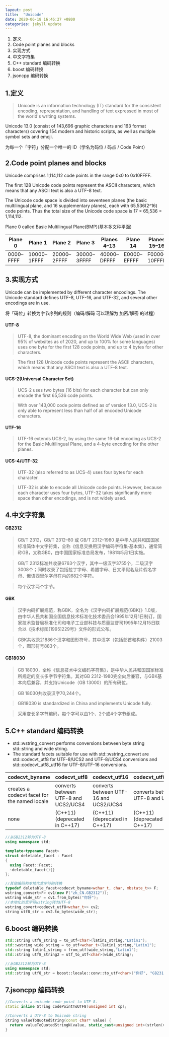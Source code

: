 ```yaml
---
layout: post
title:  "Unicode"
date: 2020-06-18 16:46:27 +0800
categories: jekyll update
---
```


1. 定义
2. Code point planes and blocks
3. 实现方式
4. 中文字符集
5. C++ standard 编码转换
6. boost 编码转换
7. jsoncpp 编码转换


## 1.定义
> Unicode is an information technology (IT) standard for the consistent encoding, representation, and handling of text expressed in most of the world\'s writing systems.

Unicode 13.0 (consist of 143,696 graphic characters and 163 format characters) covering 154 modern and historic scripts, as well as multiple symbol sets and emoji.

为每一个「字符」分配一个唯一的 ID（学名为码位 / 码点 / Code Point）

## 2.Code point planes and blocks
Unicode comprises 1,114,112 code points in the range 0x0 to 0x10FFFF.

The first 128 Unicode code points represent the ASCII characters, which means that any ASCII text is also a UTF-8 text.

The Unicode code space is divided into seventeen planes (the basic multilingual plane, and 16 supplementary planes), each with 65,536(2^16) code points. Thus the total size of the Unicode code space is 17 × 65,536 = 1,114,112.

Plane 0 called Basic Multilingual Plane(BMP)(基本多文种平面)


Plane 0 | Plane 1 | Plane 2 | Plane 3 | Planes 4–13 | Plane 14 | Planes 15–16
------- | ------- | ------- | ------- | ----------- | -------- | ------------
0000–FFFF | 10000–1FFFF | 20000–2FFFF | 30000–3FFFF | 40000–DFFFF | E0000–EFFFF | F0000–10FFFF


## 3.实现方式
Unicode can be implemented by different character encodings. The Unicode standard defines UTF-8, UTF-16, and UTF-32, and several other encodings are in use.

将「码位」转换为字节序列的规则（编码/解码 可以理解为 加密/解密 的过程）

#### UTF-8
> UTF-8, the dominant encoding on the World Wide Web (used in over 95% of websites as of 2020, and up to 100% for some languages) uses one byte for the first 128 code points, and up to 4 bytes for other characters.

> The first 128 Unicode code points represent the ASCII characters, which means that any ASCII text is also a UTF-8 text.

#### UCS-2(Universal Character Set)
> UCS-2 uses two bytes (16 bits) for each character but can only encode the first 65,536 code points.

> With over 143,000 code points defined as of version 13.0, UCS-2 is only able to represent less than half of all encoded Unicode characters.

#### UTF-16
> UTF-16 extends UCS-2, by using the same 16-bit encoding as UCS-2 for the Basic Multilingual Plane, and a 4-byte encoding for the other planes.

#### UCS-4/UTF-32
> UTF-32 (also referred to as UCS-4) uses four bytes for each character.

> UTF-32 is able to encode all Unicode code points. However, because each character uses four bytes, UTF-32 takes significantly more space than other encodings, and is not widely used.


## 4.中文字符集
#### GB2312
> GB/T 2312，GB/T 2312–80 或 GB/T 2312–1980 是中华人民共和国国家标准简体中文字符集，全称《信息交换用汉字编码字符集·基本集》，通常简称GB，又称GB0，由中国国家标准总局发布，1981年5月1日实施。

> GB/T 2312标准共收录6763个汉字，其中一级汉字3755个，二级汉字3008个；同时收录了包括拉丁字母、希腊字母、日文平假名及片假名字母、俄语西里尔字母在内的682个字符。

> 每个汉字两个字节。

#### GBK
> 汉字内码扩展规范，称GBK，全名为《汉字内码扩展规范(GBK)》1.0版，由中华人民共和国全国信息技术标准化技术委员会1995年12月1日制订，国家技术监督局标准化司和电子工业部科技与质量监督司1995年12月15日联合以《技术标函[1995]229号》文件的形式公布。

> GBK共收录21886个汉字和图形符号，其中汉字（包括部首和构件）21003个，图形符号883个。

#### GB18030
> GB 18030，全称《信息技术中文编码字符集》，是中华人民共和国国家标准所规定的变长多字节字符集。其对GB 2312-1980完全向后兼容，与GBK基本向后兼容，并支持Unicode（GB 13000）的所有码位。

> GB 18030共收录汉字70,244个。

> GB18030 is standardized in China and implements Unicode fully.

> 采用变长多字节编码，每个字可以由1个、2个或4个字节组成。

## 5.C++ standard 编码转换

- std::wstring_convert performs conversions between byte string std::string and wide string.
- The standard facets suitable for use with std::wstring_convert are std::codecvt_utf8 for UTF-8/UCS2 and UTF-8/UCS4 conversions and std::codecvt_utf8_utf16 for UTF-8/UTF-16 conversions.

codecvt_byname | codecvt_utf8 | codecvt_utf16 | codecvt_utf8_utf16
-------------- | ------------ | ------------- | ------------------
creates a codecvt facet for the named locale | converts between UTF-8 and UCS2/UCS4 | converts between UTF-16 and UCS2/UCS4 | converts between UTF-8 and UTF-16
none | (C++11)(deprecated in C++17) | (C++11)(deprecated in C++17) | (C++11)(deprecated in C++17)

```cpp
//从GB2312转为UTF-8
using namespace std;

template<typename Facet>
struct deletable_facet : Facet
{
  using Facet::Facet;
  ~deletable_facet(){}
};

//其他编码和本地化宽字符的转换
typedef deletable_facet<codecvt_byname<wchar_t, char, mbstate_t>> F;
wstring_convert<F> cv1(new F("zh_CN.GB2312"));
wstring wide_str = cv1.from_bytes("你好");
//本地化的宽字符wstring转为UTF-8
wstring_covert<codecvt_utf8<wchar_t>> cv2;
string utf8_str = cv2.to_bytes(wide_str);
```

## 6.boost 编码转换

```cpp
std::string utf8_string = to_utf<char>(latin1_string,"Latin1");
std::wstring wide_string = to_utf<wchar_t>(latin1_string,"Latin1");
std::string latin1_string = from_utf(wide_string,"Latin1");
std::string utf8_string2 = utf_to_utf<char>(wide_string);
``` 

```cpp
//从GB2312转为UTF-8
using namespace std;
std::string utf8_str = boost::locale::conv::to_utf<char>("你好", "GB2312");
``` 

## 7.jsoncpp 编码转换 

```cpp
//Converts a unicode code-point to UTF-8.
static inline String codePointToUTF8(unsigned int cp); 

//Converts a UTF-8 to Unicode string 
String valueToQuotedString(const char* value) {
  return valueToQuotedStringN(value, static_cast<unsigned int>(strlen(value)));
}
```

